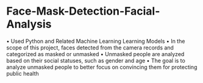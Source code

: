 # Face-Mask-Detection-Facial-Analysis

• Used Python and Related Machine Learning Learning Models
• In the scope of this project, faces detected from the camera records and categorized as masked or unmasked
• Unmasked people are analyzed based on their social statuses, such as gender and age
• The goal is to analyze unmasked people to better focus on convincing them for protecting public health
